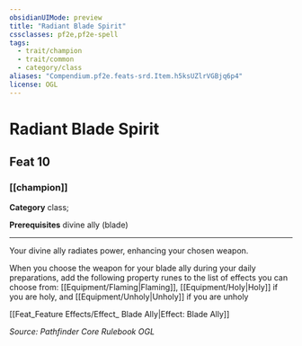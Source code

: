 ```yaml
---
obsidianUIMode: preview
title: "Radiant Blade Spirit"
cssclasses: pf2e,pf2e-spell
tags:
  - trait/champion
  - trait/common
  - category/class
aliases: "Compendium.pf2e.feats-srd.Item.h5ksUZlrVGBjq6p4"
license: OGL
---
```

# Radiant Blade Spirit
## Feat 10
### [[champion]]

**Category** class; 



**Prerequisites** divine ally (blade)
* * *
Your divine ally radiates power, enhancing your chosen weapon.

When you choose the weapon for your blade ally during your daily preparations, add the following property runes to the list of effects you can choose from: [[Equipment/Flaming|Flaming]], [[Equipment/Holy|Holy]] if you are holy, and [[Equipment/Unholy|Unholy]] if you are unholy

[[Feat_Feature Effects/Effect_ Blade Ally|Effect: Blade Ally]]

*Source: Pathfinder Core Rulebook*
*OGL*